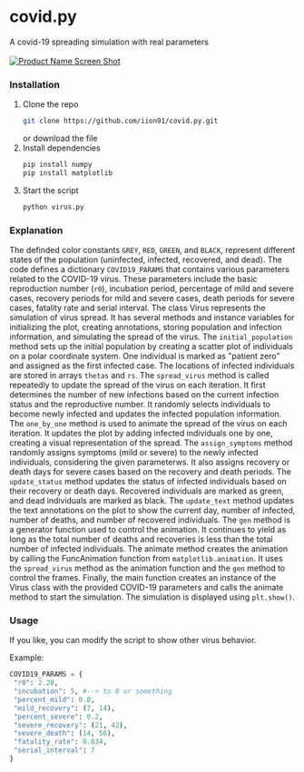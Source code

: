 # covid.py
A covid-19 spreading simulation with real parameters
<br/><br/>
[![Product Name Screen Shot][product-screenshot]](https://ara-systems.net)

### Installation

1. Clone the repo
   ```sh
   git clone https://github.com/iion91/covid.py.git
   ```
   or download the file
2. Install dependencies
   ```sh
   pip install numpy
   pip install matplotlib
   ```
3. Start the script 
   ```cmd
   python virus.py
   ```
### Explanation

The definded color constants ```GREY```, ```RED```, ```GREEN```, and ```BLACK```, represent different states of the population (uninfected, infected, recovered, and dead).
The code defines a dictionary ```COVID19_PARAMS``` that contains various parameters related to the COVID-19 virus. These parameters include the basic reproduction number (```r0```), incubation period, percentage of mild and severe cases, recovery periods for mild and severe cases, death periods for severe cases, fatality rate and serial interval.
The class Virus represents the simulation of virus spread. It has several methods and instance variables for initializing the plot, creating annotations, storing population and infection information, and simulating the spread of the virus.
The ```initial_population``` method sets up the initial population by creating a scatter plot of individuals on a polar coordinate system. One individual is marked as "patient zero" and assigned as the first infected case. The locations of infected individuals are stored in arrays ```thetas``` and ```rs```.
The ```spread_virus``` method is called repeatedly to update the spread of the virus on each iteration. It first determines the number of new infections based on the current infection status and the reproductive number. It randomly selects individuals to become newly infected and updates the infected population information.
The ```one_by_one``` method is used to animate the spread of the virus on each iteration. It updates the plot by adding infected individuals one by one, creating a visual representation of the spread.
The ```assign_symptoms``` method randomly assigns symptoms (mild or severe) to the newly infected individuals, considering the given parameterws. It also assigns recovery or death days for severe cases based on the recovery and death periods.
The ```update_status``` method updates the status of infected individuals based on their recovery or death days. Recovered individuals are marked as green, and dead individuals are marked as black.
The ```update_text``` method updates the text annotations on the plot to show the current day, number of infected, number of deaths, and number of recovered individuals.
The ```gen``` method is a generator function used to control the animation. It continues to yield as long as the total number of deaths and recoveries is less than the total number of infected individuals.
The animate method creates the animation by calling the FuncAnimation function from ```matplotlib.animation```. It uses the ```spread_virus``` method as the animation function and the ```gen``` method to control the frames.
Finally, the main function creates an instance of the Virus class with the provided COVID-19 parameters and calls the animate method to start the simulation. The simulation is displayed using ```plt.show()```.
   
### Usage
If you like, you can modify the script to show other virus behavior.

Example:
   ```python
   COVID19_PARAMS = {
    "r0": 2.28,
    "incubation": 5, #--> to 8 or something
    "percent_mild": 0.8,
    "mild_recovery": (7, 14),
    "percent_severe": 0.2,
    "severe_recovery": (21, 42),
    "severe_death": (14, 56),
    "fatality_rate": 0.034,
    "serial_interval": 7
   }
   ```

[product-screenshot]: images/screenshot.png
